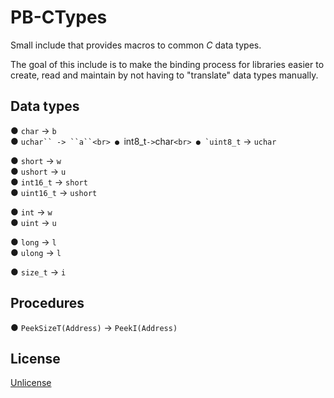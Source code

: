# PB-CTypes
Small include that provides macros to common *C* data types.

The goal of this include is to make the binding process for libraries easier to create, read and maintain by not having to "translate" data types manually.

## Data types
● `char` -> `b`<br>
● `uchar`` -> ``a``<br>
● `int8_t`` -> ``char``<br>
● `uint8_t`` -> ``uchar``

● `short` -> `w`<br>
● `ushort` -> `u`<br>
● `int16_t` -> `short`<br>
● `uint16_t` -> `ushort`

● `int` -> `w`<br>
● `uint` -> `u`

● `long` -> `l`<br>
● `ulong` -> `l`

● `size_t` -> `i`

## Procedures
● `PeekSizeT(Address)` -> `PeekI(Address)`

## License
[Unlicense](LICENSE)
